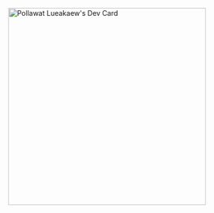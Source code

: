 
<!--
**h2ofriday/h2ofriday** is a ✨ _special_ ✨ repository because its `README.md` (this file) appears on your GitHub profile.

Here are some ideas to get you started:

- 🔭 I’m currently working on ...
- 🌱 I’m currently learning ...
- 👯 I’m looking to collaborate on ...
- 🤔 I’m looking for help with ...
- 💬 Ask me about ...
- 📫 How to reach me: ...
- 😄 Pronouns: ...
- ⚡ Fun fact: ...
-->

<!-- [![Top Langs](https://github-readme-stats.vercel.app/api/top-langs/?username=h2ofriday&langs_count=20&layout=compact&&hide_title=true&&)](https://github.com/anuraghazra/github-readme-stats) -->
<a href="https://app.daily.dev/n2pluto"><img src="https://api.daily.dev/devcards/4f16604abb874f6e9e5ec3155ea1baf7.png?r=h7h" width="400" alt="Pollawat Lueakaew's Dev Card"/></a>
